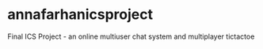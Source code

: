 # annafarhanicsproject
Final ICS Project - an online multiuser chat system and multiplayer tictactoe
